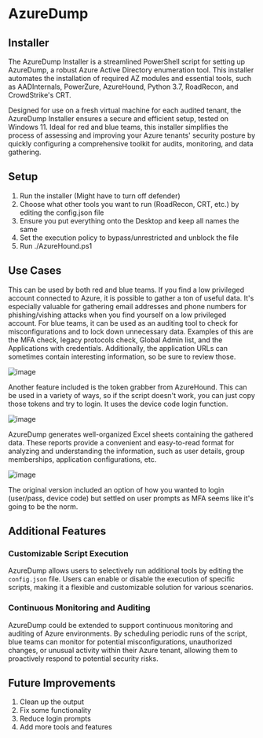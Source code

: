 # AzureDump

## Installer

The AzureDump Installer is a streamlined PowerShell script for setting up AzureDump, a robust Azure Active Directory enumeration tool. This installer automates the installation of required AZ modules and essential tools, such as AADInternals, PowerZure, AzureHound, Python 3.7, RoadRecon, and CrowdStrike's CRT.

Designed for use on a fresh virtual machine for each audited tenant, the AzureDump Installer ensures a secure and efficient setup, tested on Windows 11. Ideal for red and blue teams, this installer simplifies the process of assessing and improving your Azure tenants' security posture by quickly configuring a comprehensive toolkit for audits, monitoring, and data gathering.

## Setup

1. Run the installer (Might have to turn off defender)
2. Choose what other tools you want to run (RoadRecon, CRT, etc.) by editing the config.json file
3. Ensure you put everything onto the Desktop and keep all names the same
4. Set the execution policy to bypass/unrestricted and unblock the file
5. Run ./AzureHound.ps1

## Use Cases

This can be used by both red and blue teams. If you find a low privileged account connected to Azure, it is possible to gather a ton of useful data. It's especially valuable for gathering email addresses and phone numbers for phishing/vishing attacks when you find yourself on a low privileged account. For blue teams, it can be used as an auditing tool to check for misconfigurations and to lock down unnecessary data. Examples of this are the MFA check, legacy protocols check, Global Admin list, and the Applications with credentials. Additionally, the application URLs can sometimes contain interesting information, so be sure to review those.

![image](https://user-images.githubusercontent.com/78559938/232848475-d0c0d2d8-d9ed-41f0-8d62-cafeaf586682.png)

Another feature included is the token grabber from AzureHound. This can be used in a variety of ways, so if the script doesn't work, you can just copy those tokens and try to login. It uses the device code login function.

![image](https://user-images.githubusercontent.com/78559938/232844448-31824177-896a-4278-8923-8b8adb54756d.png)

AzureDump generates well-organized Excel sheets containing the gathered data. These reports provide a convenient and easy-to-read format for analyzing and understanding the information, such as user details, group memberships, application configurations, etc. 

![image](https://user-images.githubusercontent.com/78559938/232847818-549015ac-a86e-46f4-8693-aebecec60942.png)

The original version included an option of how you wanted to login (user/pass, device code) but settled on user prompts as MFA seems like it's going to be the norm.

## Additional Features

### Customizable Script Execution

AzureDump allows users to selectively run additional tools by editing the `config.json` file. Users can enable or disable the execution of specific scripts, making it a flexible and customizable solution for various scenarios.

### Continuous Monitoring and Auditing

AzureDump could be extended to support continuous monitoring and auditing of Azure environments. By scheduling periodic runs of the script, blue teams can monitor for potential misconfigurations, unauthorized changes, or unusual activity within their Azure tenant, allowing them to proactively respond to potential security risks.

## Future Improvements

1. Clean up the output
2. Fix some functionality
3. Reduce login prompts
4. Add more tools and features
